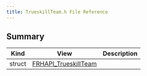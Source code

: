 ```yaml
---
title: TrueskillTeam.h File Reference
---
```


## Summary
| Kind | View | Description |
|------|------|-------------|
|struct|[FRHAPI_TrueskillTeam](/unreal-plugins/all/structfrhapi__trueskillteam/#structFRHAPI__TrueskillTeam)||
